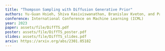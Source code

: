 ```yaml
---
title: "Thompson Sampling with Diffusion Generative Prior"
authors: Yu-Guan Hsieh, Shiva Kasiviswanathan, Branislav Kveton, and Patrick Blöbaum
conference: International Conference on Machine Learning (ICML)
year: 2023
paper: assets/file/DiffTS.pdf
poster: assets/file/DiffTS_poster.pdf
slides: assets/file/DiffTS_slides.pdf
arxiv: https://arxiv.org/abs/2301.05182
---
```

